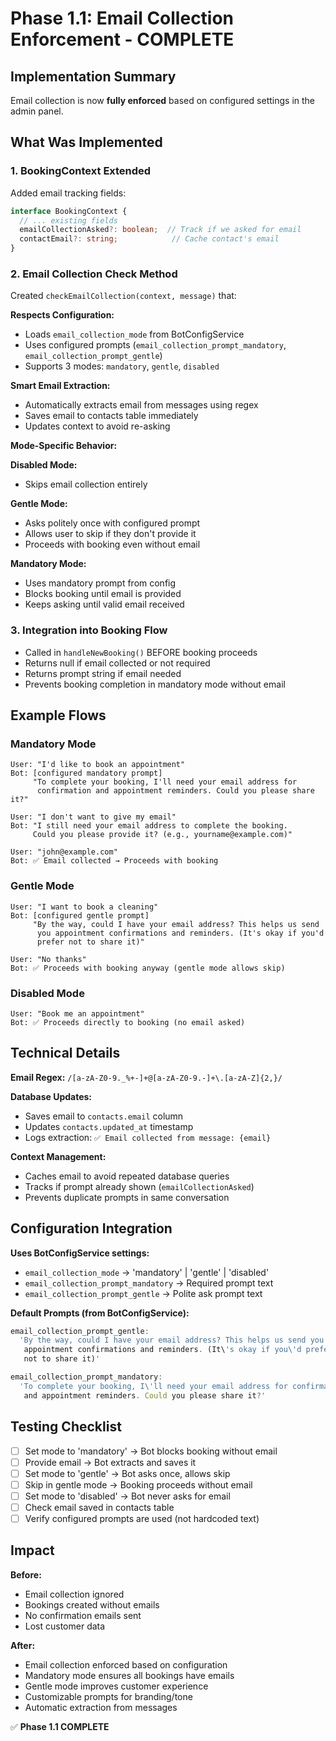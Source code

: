 # Phase 1.1: Email Collection Enforcement - COMPLETE

## Implementation Summary

Email collection is now **fully enforced** based on configured settings in the admin panel.

## What Was Implemented

### 1. BookingContext Extended
Added email tracking fields:
```typescript
interface BookingContext {
  // ... existing fields
  emailCollectionAsked?: boolean;  // Track if we asked for email
  contactEmail?: string;            // Cache contact's email
}
```

### 2. Email Collection Check Method
Created `checkEmailCollection(context, message)` that:

**Respects Configuration:**
- Loads `email_collection_mode` from BotConfigService
- Uses configured prompts (`email_collection_prompt_mandatory`, `email_collection_prompt_gentle`)
- Supports 3 modes: `mandatory`, `gentle`, `disabled`

**Smart Email Extraction:**
- Automatically extracts email from messages using regex
- Saves email to contacts table immediately
- Updates context to avoid re-asking

**Mode-Specific Behavior:**

**Disabled Mode:**
- Skips email collection entirely

**Gentle Mode:**
- Asks politely once with configured prompt
- Allows user to skip if they don't provide it
- Proceeds with booking even without email

**Mandatory Mode:**
- Uses mandatory prompt from config
- Blocks booking until email is provided
- Keeps asking until valid email received

### 3. Integration into Booking Flow
- Called in `handleNewBooking()` BEFORE booking proceeds
- Returns null if email collected or not required
- Returns prompt string if email needed
- Prevents booking completion in mandatory mode without email

## Example Flows

### Mandatory Mode
```
User: "I'd like to book an appointment"
Bot: [configured mandatory prompt]
     "To complete your booking, I'll need your email address for 
      confirmation and appointment reminders. Could you please share it?"

User: "I don't want to give my email"
Bot: "I still need your email address to complete the booking. 
     Could you please provide it? (e.g., yourname@example.com)"

User: "john@example.com"
Bot: ✅ Email collected → Proceeds with booking
```

### Gentle Mode
```
User: "I want to book a cleaning"
Bot: [configured gentle prompt]
     "By the way, could I have your email address? This helps us send
      you appointment confirmations and reminders. (It's okay if you'd
      prefer not to share it)"

User: "No thanks"
Bot: ✅ Proceeds with booking anyway (gentle mode allows skip)
```

### Disabled Mode
```
User: "Book me an appointment"
Bot: ✅ Proceeds directly to booking (no email asked)
```

## Technical Details

**Email Regex:** `/[a-zA-Z0-9._%+-]+@[a-zA-Z0-9.-]+\.[a-zA-Z]{2,}/`

**Database Updates:**
- Saves email to `contacts.email` column
- Updates `contacts.updated_at` timestamp
- Logs extraction: `✅ Email collected from message: {email}`

**Context Management:**
- Caches email to avoid repeated database queries
- Tracks if prompt already shown (`emailCollectionAsked`)
- Prevents duplicate prompts in same conversation

## Configuration Integration

**Uses BotConfigService settings:**
- `email_collection_mode` → 'mandatory' | 'gentle' | 'disabled'
- `email_collection_prompt_mandatory` → Required prompt text
- `email_collection_prompt_gentle` → Polite ask prompt text

**Default Prompts (from BotConfigService):**
```typescript
email_collection_prompt_gentle: 
  'By the way, could I have your email address? This helps us send you 
   appointment confirmations and reminders. (It\'s okay if you\'d prefer 
   not to share it)'

email_collection_prompt_mandatory: 
  'To complete your booking, I\'ll need your email address for confirmation 
   and appointment reminders. Could you please share it?'
```

## Testing Checklist

- [ ] Set mode to 'mandatory' → Bot blocks booking without email
- [ ] Provide email → Bot extracts and saves it
- [ ] Set mode to 'gentle' → Bot asks once, allows skip
- [ ] Skip in gentle mode → Booking proceeds without email
- [ ] Set mode to 'disabled' → Bot never asks for email
- [ ] Check email saved in contacts table
- [ ] Verify configured prompts are used (not hardcoded text)

## Impact

**Before:**
- Email collection ignored
- Bookings created without emails
- No confirmation emails sent
- Lost customer data

**After:**
- Email collection enforced based on configuration
- Mandatory mode ensures all bookings have emails
- Gentle mode improves customer experience
- Customizable prompts for branding/tone
- Automatic extraction from messages

✅ **Phase 1.1 COMPLETE**
